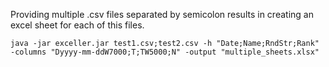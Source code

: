 Providing multiple .csv files separated by semicolon results in creating an excel sheet for each of this files.
```
java -jar exceller.jar test1.csv;test2.csv -h "Date;Name;RndStr;Rank" -columns "Dyyyy-mm-ddW7000;T;TW5000;N" -output "multiple_sheets.xlsx"
```